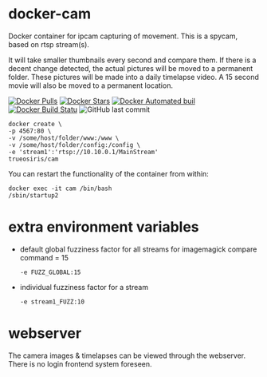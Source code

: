 # docker-cam
Docker container for ipcam capturing of movement. 
This is a spycam, based on rtsp stream(s).

It will take smaller thumbnails every second and compare them.
If there is a decent change detected, the actual pictures will be moved to a permanent folder.
These pictures will be made into a daily timelapse video.
A 15 second movie will also be moved to a permanent location.


[![Docker Pulls](https://img.shields.io/docker/pulls/trueosiris/cam.svg)](https://hub.docker.com/r/trueosiris/cam/) [![Docker Stars](https://img.shields.io/docker/stars/trueosiris/cam.svg)](https://hub.docker.com/r/trueosiris/cam/) [![Docker Automated buil](https://img.shields.io/docker/automated/trueosiris/cam.svg)](https://hub.docker.com/r/trueosiris/cam/) [![Docker Build Statu](https://img.shields.io/docker/build/trueosiris/cam.svg)](https://hub.docker.com/r/trueosiris/cam/) ![GitHub last commit](https://img.shields.io/github/last-commit/trueosiris/docker-cam.svg)

    docker create \
    -p 4567:80 \
    -v /some/host/folder/www:/www \
    -v /some/host/folder/config:/config \
    -e 'stream1':'rtsp://10.10.0.1/MainStream'
    trueosiris/cam

You can restart the functionality of the container from within:

    docker exec -it cam /bin/bash
    /sbin/startup2

# extra environment variables

- default global fuzziness factor for all streams for imagemagick compare command = 15

      -e FUZZ_GLOBAL:15

- individual fuzziness factor for a stream

      -e stream1_FUZZ:10

# webserver

The camera images & timelapses can be viewed through the webserver.
There is no login frontend system foreseen. 

